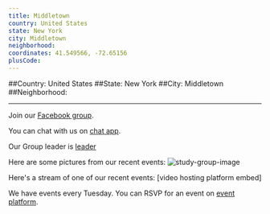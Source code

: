 ```yaml
---
title: Middletown
country: United States
state: New York
city: Middletown
neighborhood: 
coordinates: 41.549566, -72.65156
plusCode:
---
```


##Country: United States
##State: New York
##City: Middletown
##Neighborhood: 
*****
Join our [Facebook group](https://www.facebook.com/groups/free.code.camp.middletown.ny).

You can chat with us on [chat app]().

Our Group leader is [leader]()

Here are some pictures from our recent events:
![study-group-image]()

Here's a stream of one of our recent events:
[video hosting platform embed]

We have events every Tuesday. You can RSVP for an event on [event platform]().
